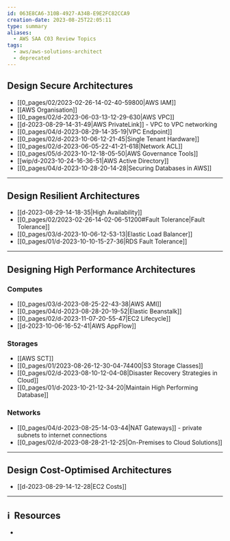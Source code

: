 ```yaml
---
id: 063E8CA6-310B-4927-A34B-E9E2FC82CCA9
creation-date: 2023-08-25T22:05:11
type: summary
aliases:
  - AWS SAA C03 Review Topics
tags:
  - aws/aws-solutions-architect
  - deprecated
---
```


## Design Secure Architectures

- [[0_pages/02/2023-02-26-14-02-40-59800|AWS IAM]]
- [[AWS Organisation]]
- [[0_pages/02/d-2023-06-03-13-12-29-630|AWS VPC]] 
- [[d-2023-08-29-14-31-49|AWS PrivateLink]] - VPC to VPC networking
- [[0_pages/04/d-2023-08-29-14-35-19|VPC Endpoint]]
- [[0_pages/02/d-2023-10-06-12-21-45|Single Tenant Hardware]]
- [[0_pages/02/d-2023-06-05-22-41-21-618|Network ACL]]
- [[0_pages/05/d-2023-10-12-18-05-50|AWS Governance Tools]]
- [[wip/d-2023-10-24-16-36-51|AWS Active Directory]]
- [[0_pages/04/d-2023-10-28-20-14-28|Securing Databases in AWS]]

---
## Design Resilient Architectures

- [[d-2023-08-29-14-18-35|High Availability]] 
- [[0_pages/02/2023-02-26-14-02-06-51200#Fault Tolerance|Fault Tolerance]]
- [[0_pages/03/d-2023-10-06-12-53-13|Elastic Load Balancer]]
- [[0_pages/01/d-2023-10-10-15-27-36|RDS Fault Tolerance]]


---
## Designing High Performance Architectures

### Computes
- [[0_pages/03/d-2023-08-25-22-43-38|AWS AMI]]
- [[0_pages/04/d-2023-08-28-20-19-52|Elastic Beanstalk]]
- [[0_pages/02/d-2023-11-07-20-55-47|EC2 Lifecycle]]
- [[d-2023-10-06-16-52-41|AWS AppFlow]]

### Storages
- [[AWS SCT]]
- [[0_pages/01/2023-08-26-12-30-04-74400|S3 Storage Classes]]
- [[0_pages/02/d-2023-08-10-12-04-08|Disaster Recovery Strategies in Cloud]]
- [[0_pages/01/d-2023-10-21-12-34-20|Maintain High Performing Database]]

### Networks
- [[0_pages/04/d-2023-08-25-14-03-44|NAT Gateways]] - private subnets to internet connections
- [[0_pages/02/d-2023-08-28-21-12-25|On-Premises to Cloud Solutions]]

---
## Design Cost-Optimised Architectures

- [[d-2023-08-29-14-12-28|EC2 Costs]]




---
## ℹ️  Resources
- 